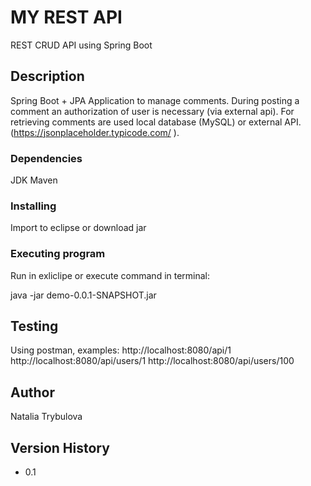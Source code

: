 
# MY REST API

REST CRUD API using Spring Boot

## Description

Spring Boot + JPA Application to manage comments.
During posting a comment an authorization of user is necessary (via external api).
For retrieving comments are used local database (MySQL) or external API. (https://jsonplaceholder.typicode.com/ ).

### Dependencies

JDK
Maven

### Installing

Import to eclipse or download jar

### Executing program

Run in exliclipe or execute command in terminal:

java -jar demo-0.0.1-SNAPSHOT.jar


## Testing

Using postman, examples:
http://localhost:8080/api/1
http://localhost:8080/api/users/1
http://localhost:8080/api/users/100

## Author

Natalia Trybulova

## Version History

* 0.1

